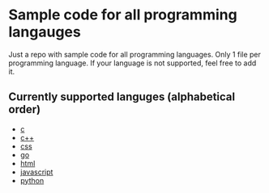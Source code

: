 # Sample code for all programming langauges

Just a repo with sample code for all programming languages. Only 1 file per programming language.
If your language is not supported, feel free to add it.

## Currently supported languges (alphabetical order)

- [c](sample.c)
- [c++](sample.cpp)
- [css](sample.css)
- [go](sample.go)
- [html](sample.html)
- [javascript](sample.js)
- [python](sample.py)
